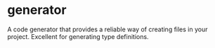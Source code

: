 # generator
A code generator that provides a reliable way of creating files in your project. Excellent for generating type definitions.
